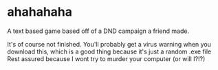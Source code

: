 # ahahahaha
A text based game based off of a DND campaign a friend made.


It's of course not finished.
You'll probably get a virus warning when you download this, which is a good thing because it's just a random .exe file
Rest assured because I wont try to murder your computer (or will I?!?)


